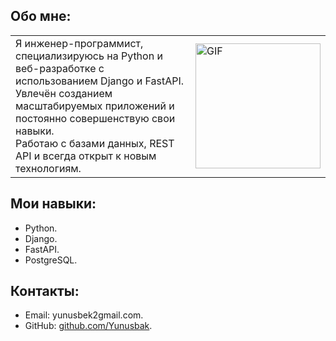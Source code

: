 ## Обо мне:
<table>
  <tr>
    <td>
      Я инженер-программист, специализируюсь на Python и веб-разработке с использованием Django и FastAPI.<br>
      Увлечён созданием масштабируемых приложений и постоянно совершенствую свои навыки.<br>
      Работаю с базами данных, REST API и всегда открыт к новым технологиям.<br>
    </td>
    <td>
      <img src="https://i.pinimg.com/originals/81/17/8b/81178b47a8598f0c81c4799f2cdd4057.gif" alt="GIF" style="width: 200px; height: auto;"/>
    </td>
  </tr>
</table>

## Мои навыки:
- Python.
- Django.
- FastAPI.
- PostgreSQL.

## Контакты:
- Email: yunusbek2gmail.com.
- GitHub: [github.com/Yunusbak](https://github.com/Yunusbak).
